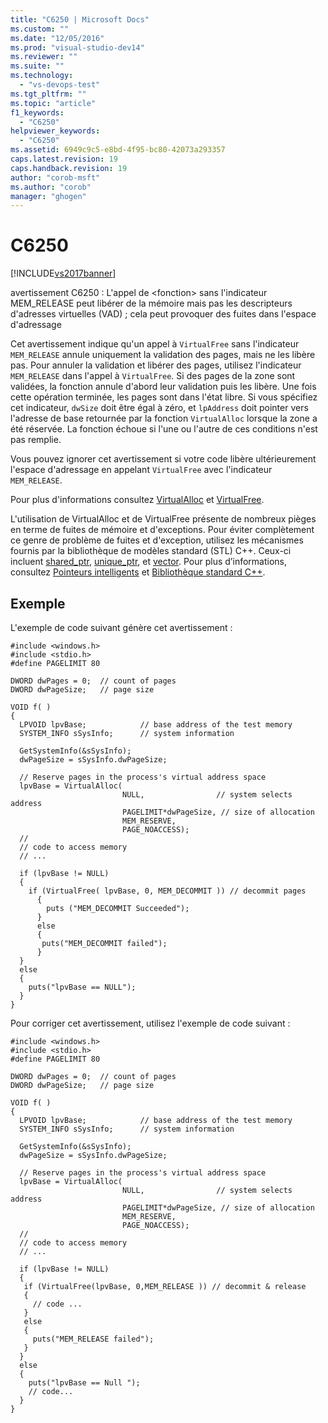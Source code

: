 ```yaml
---
title: "C6250 | Microsoft Docs"
ms.custom: ""
ms.date: "12/05/2016"
ms.prod: "visual-studio-dev14"
ms.reviewer: ""
ms.suite: ""
ms.technology: 
  - "vs-devops-test"
ms.tgt_pltfrm: ""
ms.topic: "article"
f1_keywords: 
  - "C6250"
helpviewer_keywords: 
  - "C6250"
ms.assetid: 6949c9c5-e8bd-4f95-bc80-42073a293357
caps.latest.revision: 19
caps.handback.revision: 19
author: "corob-msft"
ms.author: "corob"
manager: "ghogen"
---
```

# C6250
[!INCLUDE[vs2017banner](../code-quality/includes/vs2017banner.md)]

avertissement C6250 : L'appel de \<fonction\> sans l'indicateur MEM\_RELEASE peut libérer de la mémoire mais pas les descripteurs d'adresses virtuelles \(VAD\) ; cela peut provoquer des fuites dans l'espace d'adressage  
  
 Cet avertissement indique qu'un appel à `VirtualFree` sans l'indicateur `MEM_RELEASE` annule uniquement la validation des pages, mais ne les libère pas.  Pour annuler la validation et libérer des pages, utilisez l'indicateur `MEM_RELEASE` dans l'appel à `VirtualFree`.  Si des pages de la zone sont validées, la fonction annule d'abord leur validation puis les libère.  Une fois cette opération terminée, les pages sont dans l'état libre.  Si vous spécifiez cet indicateur, `dwSize` doit être égal à zéro, et `lpAddress` doit pointer vers l'adresse de base retournée par la fonction `VirtualAlloc` lorsque la zone a été réservée.  La fonction échoue si l'une ou l'autre de ces conditions n'est pas remplie.  
  
 Vous pouvez ignorer cet avertissement si votre code libère ultérieurement l'espace d'adressage en appelant `VirtualFree` avec l'indicateur `MEM_RELEASE`.  
  
 Pour plus d'informations consultez [VirtualAlloc](http://go.microsoft.com/fwlink/?LinkId=181201) et [VirtualFree](http://go.microsoft.com/fwlink/?LinkId=181202).  
  
 L'utilisation de VirtualAlloc et de VirtualFree présente de nombreux pièges en terme de fuites de mémoire et d'exceptions.  Pour éviter complètement ce genre de problème de fuites et d'exception, utilisez les mécanismes fournis par la bibliothèque de modèles standard \(STL\) C\+\+.  Ceux\-ci incluent [shared\_ptr](/visual-cpp/standard-library/shared-ptr-class), [unique\_ptr](/visual-cpp/standard-library/unique-ptr-class), et [vector](../Topic/%3Cvector%3E.md).  Pour plus d’informations, consultez [Pointeurs intelligents](/visual-cpp/cpp/smart-pointers-modern-cpp) et [Bibliothèque standard C\+\+](/visual-cpp/standard-library/cpp-standard-library-reference).  
  
## Exemple  
 L'exemple de code suivant génère cet avertissement :  
  
```  
#include <windows.h>  
#include <stdio.h>  
#define PAGELIMIT 80              
  
DWORD dwPages = 0;  // count of pages   
DWORD dwPageSize;   // page size   
  
VOID f( )  
{  
  LPVOID lpvBase;            // base address of the test memory  
  SYSTEM_INFO sSysInfo;      // system information  
  
  GetSystemInfo(&sSysInfo);    
  dwPageSize = sSysInfo.dwPageSize;  
  
  // Reserve pages in the process's virtual address space  
  lpvBase = VirtualAlloc(  
                         NULL,                // system selects address  
                         PAGELIMIT*dwPageSize, // size of allocation  
                         MEM_RESERVE,          
                         PAGE_NOACCESS);       
  //  
  // code to access memory   
  // ...  
  
  if (lpvBase != NULL)  
  {  
    if (VirtualFree( lpvBase, 0, MEM_DECOMMIT )) // decommit pages  
      {  
        puts ("MEM_DECOMMIT Succeeded");  
      }  
      else  
      {  
       puts("MEM_DECOMMIT failed");  
      }  
  }  
  else  
  {  
    puts("lpvBase == NULL");  
  }  
}  
```  
  
 Pour corriger cet avertissement, utilisez l'exemple de code suivant :  
  
```  
#include <windows.h>  
#include <stdio.h>  
#define PAGELIMIT 80              
  
DWORD dwPages = 0;  // count of pages   
DWORD dwPageSize;   // page size   
  
VOID f( )  
{  
  LPVOID lpvBase;            // base address of the test memory  
  SYSTEM_INFO sSysInfo;      // system information  
  
  GetSystemInfo(&sSysInfo);    
  dwPageSize = sSysInfo.dwPageSize;  
  
  // Reserve pages in the process's virtual address space  
  lpvBase = VirtualAlloc(  
                         NULL,                // system selects address  
                         PAGELIMIT*dwPageSize, // size of allocation  
                         MEM_RESERVE,          
                         PAGE_NOACCESS);       
  //  
  // code to access memory   
  // ...  
  
  if (lpvBase != NULL)  
  {  
   if (VirtualFree(lpvBase, 0,MEM_RELEASE )) // decommit & release   
   {  
     // code ...  
   }  
   else  
   {  
     puts("MEM_RELEASE failed");  
   }  
  }  
  else   
  {  
    puts("lpvBase == Null ");  
    // code...  
  }  
}  
```